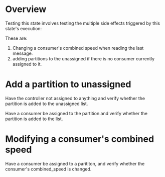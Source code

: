 # Overview

Testing this state involves testing the multiple side effects triggered by this state's execution: 

These are: 
1. Changing a consumer's combined speed when reading the last message.
2. adding partitions to the unassigned if there is no consumer currently assigned to it.


# Add a partition to unassigned

Have the controller not assigned to anything and verify whether the partition is added to the unassigned list. 

Have a consumer be assigned to the partition and verify whether the partition is added to the list.

# Modifying a consumer's combined speed

Have a consumer be assigned to a parititon, and verify whether the consumer's combined_speed is changed.
